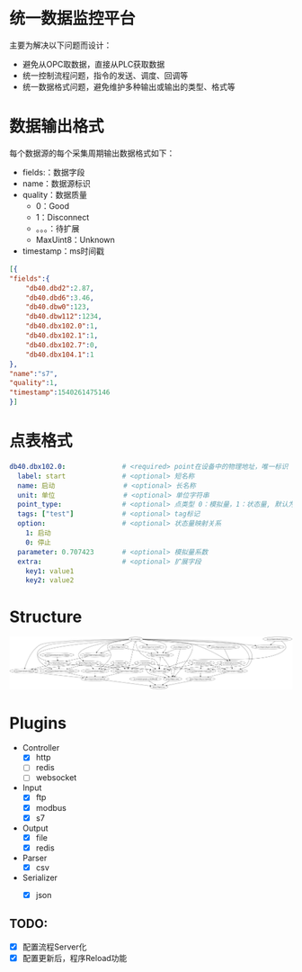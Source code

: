 # 统一数据监控平台

主要为解决以下问题而设计：

- 避免从OPC取数据，直接从PLC获取数据
- 统一控制流程问题，指令的发送、调度、回调等
- 统一数据格式问题，避免维护多种输出或输出的类型、格式等



# 数据输出格式

每个数据源的每个采集周期输出数据格式如下：

- fields:：数据字段
- name：数据源标识
- quality：数据质量
  - 0：Good
  - 1：Disconnect
  - 。。。：待扩展
  - MaxUint8：Unknown
- timestamp：ms时间戳

```json
[{
"fields":{
    "db40.dbd2":2.87,
    "db40.dbd6":3.46,
    "db40.dbw0":123,
    "db40.dbw112":1234,
    "db40.dbx102.0":1,
    "db40.dbx102.1":1,
    "db40.dbx102.7":0,
    "db40.dbx104.1":1
},
"name":"s7",
"quality":1,
"timestamp":1540261475146
}]
```



# 点表格式

```yaml
db40.dbx102.0:				# <required> point在设备中的物理地址，唯一标识
  label: start				# <optional> 短名称
  name: 启动		   		   # <optional> 长名称
  unit: 单位				   # <optional> 单位字符串
  point_type: 				# <optional> 点类型 0：模拟量，1：状态量, 默认为模拟量
  tags: ["test"]			# <optional> tag标记
  option:					# <optional> 状态量映射关系
    1: 启动
    0: 停止
  parameter: 0.707423		# <optional> 模拟量系数
  extra:					# <optional> 扩展字段
  	key1: value1
  	key2: value2
```



# Structure

![](structure.png)

# Plugins

- Controller
  - [x] http
  - [ ] redis
  - [ ] websocket
- Input
  - [x] ftp
  - [x] modbus
  - [x] s7
- Output
  - [x] file
  - [x] redis
- Parser
  - [x] csv
- Serializer
  - [x] json



## TODO:

- [x] 配置流程Server化
- [x] 配置更新后，程序Reload功能